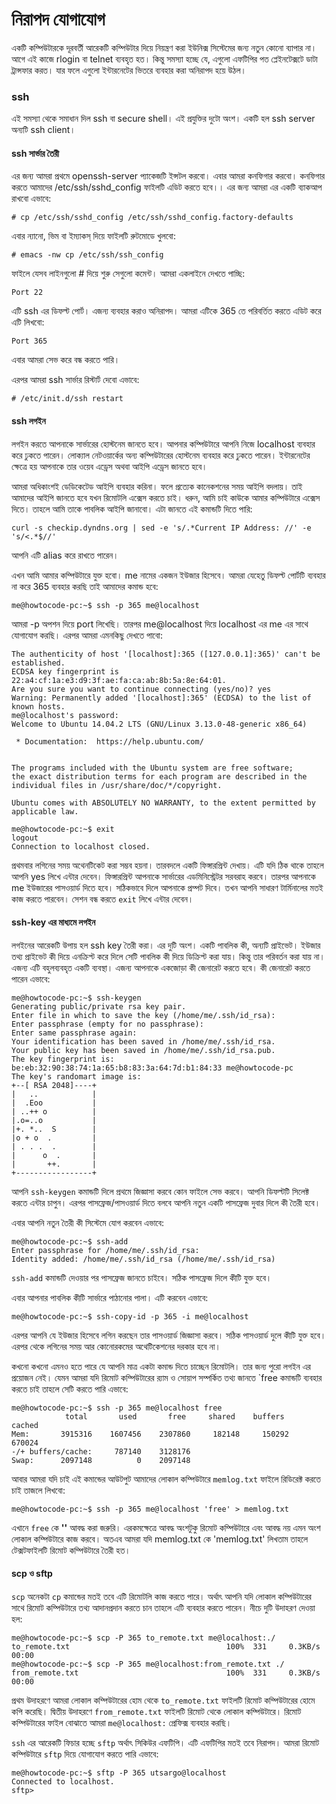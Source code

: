 # নিরাপদ যোগাযোগ

একটি কম্পিউটারকে দূরবর্তী আরেকটি কম্পিউটার দিয়ে নিয়ন্ত্রণ করা ইউনিক্স সিস্টেমের জন্য নতুন কোনো ব্যাপার না। আগে এই কাজে rlogin বা telnet ব্যবহৃত হত। কিন্তু সমস্যা হচ্ছে যে, এগুলো এফটিপির পত প্লেইনটেক্সটে ডাটা ট্রান্সফার করত। যার ফলে এগুলো ইন্টারনেটের ভিতরে ব্যবহার করা অনিরাপদ হয়ে উঠল।

### ssh

এই সমস্যা থেকে সমাধান দিল ssh বা secure shell। এই প্রযুক্তির দুটো অংশ। একটি হল ssh server অন্যটি ssh client।

#### ssh সার্ভার তৈরী

এর জন্য আমরা প্রথমে openssh-server প্যাকেজটি ইন্সটল করবো। এবার আমরা কনফিগার করবো। কনফিগার করতে আমাদের /etc/ssh/sshd_config ফাইলটি এডিট করতে হবে।। এর জন্য আমরা এর একটি ব্যাকআপ রাখবো এভাবে:

```
# cp /etc/ssh/sshd_config /etc/ssh/sshd_config.factory-defaults
```

এবার ন্যানো, ভিম বা ইম্যাকস্ দিয়ে ফাইলটি রুটমোডে খুলবো:

```
# emacs -nw cp /etc/ssh/ssh_config
```

ফাইলে যেসব লাইনগুলো # দিয়ে শুরু সেগুলো কমেন্ট। আমরা একলাইনে দেখতে পাচ্ছি:

```
Port 22
```

এটি ssh এর ডিফল্ট পোর্ট। এজন্য ব্যবহার করাও অনিরাপদ। আমরা এটিকে 365 তে পরিবর্তিত করতে এডিট করে এটি লিখবো:

```
Port 365
```

এবার আমরা সেভ করে বন্ধ করতে পারি।

এরপর আমরা ssh সার্ভার রিস্টার্ট দেবো এভাবে:

```
# /etc/init.d/ssh restart
```

#### ssh লগইন

লগইন করতে আপনাকে সার্ভারের হোস্টনেম জানতে হবে। আপনার কম্পিউটারে আপনি নিজে localhost ব্যবহার করে ঢুকতে পারেন। লোক্যাল নেটওয়ার্কের অন্য কম্পিউটারের হোস্টনেম ব্যবহার করে ঢুকতে পারেন। ইন্টারনেটের ক্ষেত্রে হয় আপনাকে তার ওয়েব এড্রেস অথবা আইপি এড্রেস জানতে হবে।

আমরা অধিকাংশই ডেডিকেটেড আইপি ব্যবহার করিনা। ফলে প্রত্যেক কানেকশনের সময় আইপি বদলায়। তাই আমাদের আইপি জানতে হবে যখন রিমোটলি এক্সেস করতে চাই। ধরুন, আমি চাই কাউকে আমার কম্পিউটারে এক্সেস দিতে। তাহলে আমি তাকে পাবলিক আইপি জানাবো। এটা জানতে এই কমান্ডটি দিতে পারি:

```
curl -s checkip.dyndns.org | sed -e 's/.*Current IP Address: //' -e 's/<.*$//'
```

আপনি এটি alias করে রাখতে পারেন।

এখন আমি আমার কম্পিউটারে যুক্ত হবো। me নামের একজন ইউজার হিসেবে। আমরা যেহেতু ডিফল্ট পোর্টটি ব্যবহার না করে 365 ব্যবহার করছি তাই আমাদের কমান্ড হবে:

```
me@howtocode-pc:~$ ssh -p 365 me@localhost
```
আমরা -p অপশন দিয়ে port লিখেছি। তারপর me@localhost দিয়ে localhost এর me এর সাথে যোগাযোগ করছি। এরপর আমরা এমনকিছু দেখতে পাবো:

```
The authenticity of host '[localhost]:365 ([127.0.0.1]:365)' can't be established.
ECDSA key fingerprint is 22:a4:cf:1a:e3:d9:3f:ae:fa:ca:ab:8b:5a:8e:64:01.
Are you sure you want to continue connecting (yes/no)? yes
Warning: Permanently added '[localhost]:365' (ECDSA) to the list of known hosts.
me@localhost's password: 
Welcome to Ubuntu 14.04.2 LTS (GNU/Linux 3.13.0-48-generic x86_64)

 * Documentation:  https://help.ubuntu.com/


The programs included with the Ubuntu system are free software;
the exact distribution terms for each program are described in the
individual files in /usr/share/doc/*/copyright.

Ubuntu comes with ABSOLUTELY NO WARRANTY, to the extent permitted by
applicable law.

me@howtocode-pc:~$ exit
logout
Connection to localhost closed.
```

প্রথমবার লগিনের সময় অথেনটিকেট করা সম্ভব হয়না। তারবদলে একটি ফিঙ্গারপ্রিন্ট দেখায়। এটি যদি ঠিক থাকে তাহলে আপনি yes লিখে এন্টার দেবেন। ফিঙ্গারপ্রিন্ট আপনাকে সার্ভারের এডমিনিস্ট্রেটর সরবরাহ করবে। তারপর আপনাকে me ইউজারের পাসওয়ার্ড দিতে হবে। সঠিকভাবে দিলে আপনাকে প্রম্পট দিবে। তখন আপনি সাধারণ টার্মিনালের মতই কাজ করতে পারবেন। সেশন বন্ধ করতে `exit` লিখে এন্টার দেবেন।

#### ssh-key এর মাধ্যমে লগইন

লগইনের আরেকটি উপায় হল ssh key তৈরী করা। এর দুটি অংশ। একটি পাবলিক কী, অন্যটি প্রাইভেট। ইউজার তথ্য প্রাইভেট কী দিয়ে এনক্রিপ্ট করে দিলে সেটি পাবলিক কী দিয়ে ডিক্রিপ্ট করা যায়। কিন্তু তার পরিবর্তন করা যায় না। এজন্য এটি বহুলব্যবহৃত একটি ব্যবস্থা। এজন্য আপনাকে একজোড়া কী জেনারেট করতে হবে। কী জেনারেট করতে পারেন এভাবে:

```
me@howtocode-pc:~$ ssh-keygen 
Generating public/private rsa key pair.
Enter file in which to save the key (/home/me/.ssh/id_rsa): 
Enter passphrase (empty for no passphrase): 
Enter same passphrase again: 
Your identification has been saved in /home/me/.ssh/id_rsa.
Your public key has been saved in /home/me/.ssh/id_rsa.pub.
The key fingerprint is:
be:eb:32:90:38:74:1a:65:b8:83:3a:64:7d:b1:84:33 me@howtocode-pc
The key's randomart image is:
+--[ RSA 2048]----+
|   ..            |
|  .Eoo           |
| ..++ o          |
|.o=..o           |
|+. *..  S        |
|o + o  .         |
| . . .  .        |
|      o  .       |
|       ++.       |
+-----------------+
```
আপনি `ssh-keygen` কমান্ডটি দিলে প্রথমে জিজ্ঞাসা করবে কোন ফাইলে সেভ করবে। আপনি ডিফল্টটি সিলেক্ট করতে এন্টার চাপুন। এরপর পাসফ্রেজ/পাসওয়ার্ড দিতে বলবে আপনি নতুন একটি পাসফ্রেজ দুবার দিলে কী তৈরী হবে।

এবার আপনি নতুন তৈরী কী সিস্টেমে যোগ করবেন এভাবে:

```
me@howtocode-pc:~$ ssh-add
Enter passphrase for /home/me/.ssh/id_rsa: 
Identity added: /home/me/.ssh/id_rsa (/home/me/.ssh/id_rsa)
```

`ssh-add` কমান্ডটি দেওয়ার পর পাসফ্রেজ জানতে চাইবে। সঠিক পাসফ্রেজ দিলে কীটি যুক্ত হবে।

এবার আপনার পাবলিক কীটি সার্ভারে পাঠানোর পালা। এটি করবেন এভাবে:

```
me@howtocode-pc:~$ ssh-copy-id -p 365 -i me@localhost
```

এরপর আপনি যে ইউজার হিসেবে লগিন করছেন তার পাসওয়ার্ড জিজ্ঞাসা করবে। সঠিক পাসওয়ার্ড দুলে কীটি যুক্ত হবে। এরপর থেকে লগিনের সময় আর কোনোরকমের অথেটিকেশনের দরকার হবে না।

কখনো কখনো এমনও হতে পারে যে আপনি মাত্র একটা কমান্ড দিতে চাচ্ছেন রিমোটলি। তার জন্য পুরো লগইন এর প্রয়োজন নেই। যেমন আমরা যদি রিমোট কম্পিউটারের র‍্যাম ও সোয়াপ সম্পর্কিত তথ্য জানতে `free কমান্ডটি ব্যবহার করতে চাই তাহলে সেটি করতে পারি এভাবে:

 ```
me@howtocode-pc:~$ ssh -p 365 me@localhost free
             total       used       free     shared    buffers     cached
Mem:       3915316    1607456    2307860     182148     150292     670024
-/+ buffers/cache:     787140    3128176
Swap:      2097148          0    2097148
```

আবার আমরা যদি চাই এই কমান্ডের আউটপুট আমাদের লোকাল কম্পিউটারে `memlog.txt` ফাইলে রিডিরেক্ট করতে চাই তাজলে লিখবো:

```
me@howtocode-pc:~$ ssh -p 365 me@localhost 'free' > memlog.txt
```

এখানে `free` কে **''** আবদ্ধ করা জরুরি। এরকমক্ষেত্রে আবদ্ধ অংশটুকু রিমোট কম্পিউটারে এবং আবদ্ধ নয় এমন অংশ লোকাল কম্পিউটারে কাজ করবে। অতএব আমরা যদি  memlog.txt কে 'memlog.txt' লিখতাম তাহলে টেক্সটফাইলটি রিমোট কম্পিউটারে তৈরী হত।

#### scp ও sftp

`scp` অনেকটা `cp` কমান্ডের মতই তবে এটি রিমোটলি কাজ করতে পারে। অর্থাৎ আপনি যদি লোকাল কম্পিউটারের সাথে রিমোট কম্পিউটারে তথ্য আদানপ্রদান করতে চান তাহলে এটি ব্যবহার করতে পারেন। নীচে দুটি উদাহরণ দেওয়া হল:

```
me@howtocode-pc:~$ scp -P 365 to_remote.txt me@localhost:./
to_remote.txt                                   100%  331     0.3KB/s   00:00
me@howtocode-pc:~$ scp -P 365 me@localhost:from_remote.txt ./
from_remote.txt                                 100%  331     0.3KB/s   00:00
```

প্রথম উদাহরণে আমরা লোকাল কম্পিউটারের হোম থেকে `to_remote.txt` ফাইলটি রিমোট কম্পিউটারের হোমে কপি করেছি। দ্বিতীয় উদাহরণে `from_remote.txt` ফাইলটি রিমোট থেকে লোকাল কম্পিউটারে। রিমোট কম্পিউটারের ফাইল বোঝাতে আমরা `me@localhost:` প্রেফিক্স ব্যবহার করছি।

`ssh` এর আরেকটি ফিচার হচ্ছে `sftp` অর্থাৎ সিকিউর এফটিপি। এটি এফটিপির মতই তবে নিরাপদ। আমরা রিমোট কম্পিউটারে `sftp` দিয়ে যোগাযোগ করতে পারি এভাবে:

```
me@howtocode-pc:~$ sftp -P 365 utsargo@localhost 
Connected to localhost.
sftp>
```